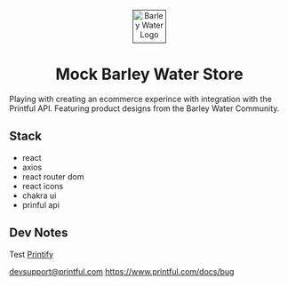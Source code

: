 
<p align="center">
  <a href="">
    <img alt="Barley Water Logo" src="" width="60" />
  </a>
</p>
<h1 align="center">
Mock Barley Water Store   
</h1>
 

Playing with creating an ecommerce experince with integration with the Printful API. Featuring product designs from the Barley Water Community. 

## Stack 

- react 
- axios
- react router dom 
- react icons 
- chakra ui 
- prinful api 

## Dev Notes 

Test [Printify](https://developers.printify.com/#products)

devsupport@printful.com https://www.printful.com/docs/bug